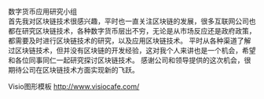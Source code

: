 数字货币应用研究小组  
首先我对区块链技术很感兴趣，平时也一直关注区块链的发展，很多互联网公司也都在研究区块链技术，各种数字货币层出不穷，无论是从市场反应还是政府政策，都需要及时进行区块链技术的研究，以及应用区块链技术。
平时从各种渠道了解过区块链技术，但并没有区块链的开发经验，这对我个人来讲也是一个机会，希望和各位同事同仁一起研究探讨区块链技术。
感谢公司和领导提供的这次机会，很期待公司在区块链技术方面实现新的飞跃。

Visio图形模板
http://www.visiocafe.com/
